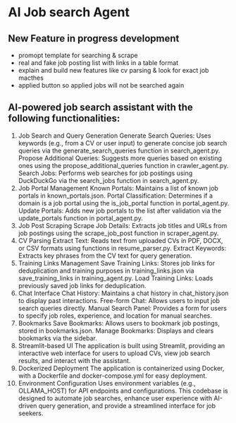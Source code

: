 # AI Job search Agent

## New Feature in progress development 
- promopt template for searching & scrape
- real and fake job posting list with links in a table format
- explain and build new features like cv parsing & look for exact job macthes
- applied button so applied jobs will not be searched again 


## AI-powered job search assistant with the following functionalities:

1. Job Search and Query Generation
Generate Search Queries: Uses keywords (e.g., from a CV or user input) to generate concise job search queries via the generate_search_queries function in search_agent.py.
Propose Additional Queries: Suggests more queries based on existing ones using the propose_additional_queries function in crawler_agent.py.
Search Jobs: Performs web searches for job postings using DuckDuckGo via the search_jobs function in search_agent.py.
2. Job Portal Management
Known Portals: Maintains a list of known job portals in known_portals.json.
Portal Classification: Determines if a domain is a job portal using the is_job_portal function in portal_agent.py.
Update Portals: Adds new job portals to the list after validation via the update_portals function in portal_agent.py.
3. Job Post Scraping
Scrape Job Details: Extracts job titles and URLs from job postings using the scrape_job_post function in scraper_agent.py.
4. CV Parsing
Extract Text: Reads text from uploaded CVs in PDF, DOCX, or CSV formats using functions in resume_parser.py.
Extract Keywords: Extracts key phrases from the CV text for query generation.
5. Training Links Management
Save Training Links: Stores job links for deduplication and training purposes in training_links.json via save_training_links in training_agent.py.
Load Training Links: Loads previously saved job links for deduplication.
6. Chat Interface
Chat History: Maintains a chat history in chat_history.json to display past interactions.
Free-form Chat: Allows users to input job search queries directly.
Manual Search Panel: Provides a form for users to specify job roles, experience, and location for manual searches.
7. Bookmarks
Save Bookmarks: Allows users to bookmark job postings, stored in bookmarks.json.
Manage Bookmarks: Displays and clears bookmarks via the sidebar.
8. Streamlit-based UI
The application is built using Streamlit, providing an interactive web interface for users to upload CVs, view job search results, and interact with the assistant.
9. Dockerized Deployment
The application is containerized using Docker, with a Dockerfile and docker-compose.yml for easy deployment.
10. Environment Configuration
Uses environment variables (e.g., OLLAMA_HOST) for API endpoints and configurations.
This codebase is designed to automate job searches, enhance user experience with AI-driven query generation, and provide a streamlined interface for job seekers.

